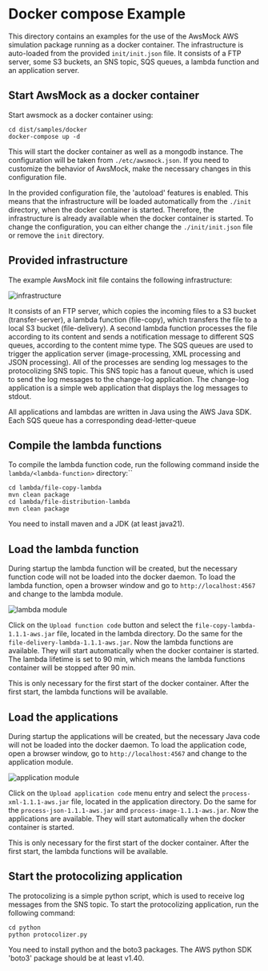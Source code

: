 # Docker compose Example

This directory contains an examples for the use of the AwsMock AWS simulation package running as a docker container.
The infrastructure is auto-loaded from the provided ```init/init.json``` file. It consists of a FTP server, some S3
buckets, an SNS topic, SQS queues, a lambda function and an application server.

## Start AwsMock as a docker container

Start awsmock as a docker container using:

```
cd dist/samples/docker
docker-compose up -d
```

This will start the docker container as well as a mongodb instance. The configuration will be taken from
```./etc/awsmock.json```. If you need to customize the behavior of AwsMock, make the necessary changes in this
configuration file.

In the provided configuration file, the 'autoload' features is enabled. This means that the infrastructure will be
loaded automatically from the ```./init``` directory, when the docker container is started. Therefore, the
infrastructure is already available when the docker container is started. To change the configuration, you can
either change the ```./init/init.json``` file or remove the ```init``` directory.

## Provided infrastructure

The example AwsMock init file contains the following infrastructure:

![infrastructure](./img/infrastructure.png "Infrastructure")

It consists of an FTP server, which copies the incoming files to a S3 bucket (transfer-server), a lambda function
(file-copy), which transfers the file to a local S3 bucket (file-delivery). A second lambda function processes the
file according to its content and sends a notification message to different SQS queues, according to the content mime
type. The SQS queues are used to trigger the application server (image-processing, XML processing and JSON processing).
All of the processes are sending log messages to the protocolizing SNS topic. This SNS topic has a fanout queue, which
is used to send the log messages to the change-log application. The change-log application is a simple web application
that displays the log messages to stdout.

All applications and lambdas are written in Java using the AWS Java SDK. Each SQS queue has a corresponding
dead-letter-queue

## Compile the lambda functions

To compile the lambda function code, run the following command inside the ```lambda/<lambda-function>``` directory:``

```
cd lambda/file-copy-lambda
mvn clean package 
cd lambda/file-distribution-lambda
mvn clean package 
```

You need to install maven and a JDK (at least java21).

## Load the lambda function

During startup the lambda function will be created, but the necessary function code will not be loaded into the docker
daemon. To load the lambda function, open a browser window and go to ```http://localhost:4567``` and change to the
lambda module.

![lambda module](./img/lambda_module.png "Lambda Module")

Click on the ```Upload function code``` button and select the ```file-copy-lambda-1.1.1-aws.jar``` file, located in the
lambda directory. Do the same for the ```file-delivery-lambda-1.1.1-aws.jar```. Now the lambda functions are
available. They will start automatically when the docker container is started. The lambda lifetime is set to 90 min,
which means the lambda functions container will be stopped after 90 min.

This is only necessary for the first start of the docker container. After the first start, the lambda functions will
be available.

## Load the applications

During startup the applications will be created, but the necessary Java code will not be loaded into the docker daemon.
To load the application code, open a browser window, go to ```http://localhost:4567``` and change to the application
module.

![application module](./img/application_module.png "Application Module")

Click on the ```Upload application code``` menu entry and select the ```process-xml-1.1.1-aws.jar``` file, located in
the application directory. Do the same for the ```process-json-1.1.1-aws.jar``` and ```process-image-1.1.1-aws.jar```.
Now the applications are available. They will start automatically when the docker container is started.

This is only necessary for the first start of the docker container. After the first start, the lambda functions will
be available.

## Start the protocolizing application

The protocolizing is a simple python script, which is used to receive log messages from the SNS topic. To start the
protocolizing application, run the following command:

```
cd python
python protocolizer.py
```

You need to install python and the boto3 packages. The AWS python SDK 'boto3' package should be at least v1.40.
